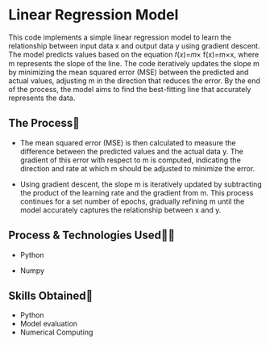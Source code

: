
# Linear Regression Model

This code implements a simple linear regression model to learn the relationship between input data x and output data y using gradient descent. The model predicts values based on the equation 𝑓(𝑥)=𝑚×
f(x)=m×x, where m represents the slope of the line. The code iteratively updates the slope m by minimizing the mean squared error (MSE) between the predicted and actual values, adjusting m in the direction that reduces the error. By the end of the process, the model aims to find the best-fitting line that accurately represents the data.
##  The Process📜

- The mean squared error (MSE) is then calculated to measure the difference between the predicted values and the actual data y. The gradient of this error with respect to m is computed, indicating the direction and rate at which m should be adjusted to minimize the error.

- Using gradient descent, the slope m is iteratively updated by subtracting the product of the learning rate and the gradient from m. This process continues for a set number of epochs, gradually refining m until the model accurately captures the relationship between x and y.










## Process & Technologies Used👨‍💻

- Python

- Numpy


## Skills Obtained🔑

- Python
- Model evaluation
- Numerical Computing


